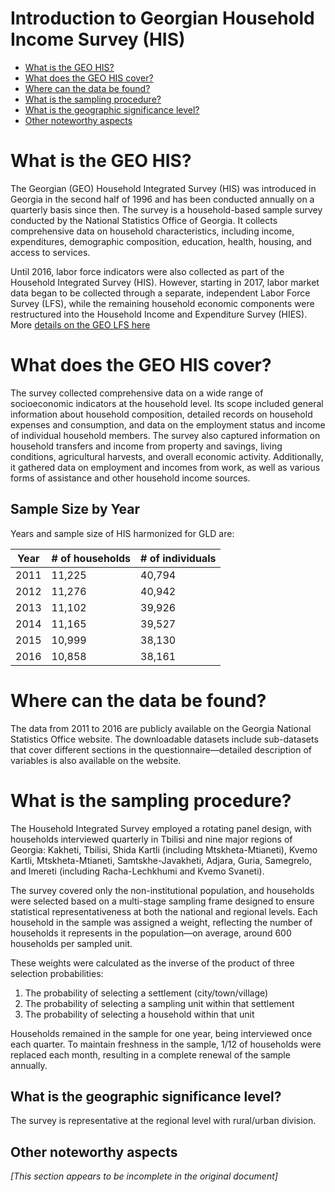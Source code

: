 # Introduction to Georgian Household Income Survey (HIS)

- [What is the GEO HIS?](#what-is-the-geo-his)
- [What does the GEO HIS cover?](#what-does-the-geo-his-cover)
- [Where can the data be found?](#where-can-the-data-be-found)
- [What is the sampling procedure?](#what-is-the-sampling-procedure)
- [What is the geographic significance level?](#what-is-the-geographic-significance-level)
- [Other noteworthy aspects](#other-noteworthy-aspects)

# What is the GEO HIS?

The Georgian (GEO) Household Integrated Survey (HIS) was introduced in Georgia in the second half of 1996 and has been conducted annually on a quarterly basis since then. The survey is a household-based sample survey conducted by the National Statistics Office of Georgia. It collects comprehensive data on household characteristics, including income, expenditures, demographic composition, education, health, housing, and access to services.

Until 2016, labor force indicators were also collected as part of the Household Integrated Survey (HIS). However, starting in 2017, labor market data began to be collected through a separate, independent Labor Force Survey (LFS), while the remaining household economic components were restructured into the Household Income and Expenditure Survey (HIES). More [details on the GEO LFS here](https://github.com/worldbank/gld/blob/main/Support/B%20-%20Country%20Survey%20Details/GEO/LFS/1.%20Introduction%20to%20Georgian%20LFS.md)

# What does the GEO HIS cover?

The survey collected comprehensive data on a wide range of socioeconomic indicators at the household level. Its scope included general information about household composition, detailed records on household expenses and consumption, and data on the employment status and income of individual household members. The survey also captured information on household transfers and income from property and savings, living conditions, agricultural harvests, and overall economic activity. Additionally, it gathered data on employment and incomes from work, as well as various forms of assistance and other household income sources.

## Sample Size by Year

Years and sample size of HIS harmonized for GLD are:

| Year | # of households | # of individuals |
|------|----------------|------------------|
| 2011 | 11,225         | 40,794           |
| 2012 | 11,276         | 40,942           |
| 2013 | 11,102         | 39,926           |
| 2014 | 11,165         | 39,527           |
| 2015 | 10,999         | 38,130           |
| 2016 | 10,858         | 38,161           |

# Where can the data be found?

The data from 2011 to 2016 are publicly available on the Georgia National Statistics Office website. The downloadable datasets include sub-datasets that cover different sections in the questionnaire—detailed description of variables is also available on the website.

# What is the sampling procedure?

The Household Integrated Survey employed a rotating panel design, with households interviewed quarterly in Tbilisi and nine major regions of Georgia: Kakheti, Tbilisi, Shida Kartli (including Mtskheta-Mtianeti), Kvemo Kartli, Mtskheta-Mtianeti, Samtskhe-Javakheti, Adjara, Guria, Samegrelo, and Imereti (including Racha-Lechkhumi and Kvemo Svaneti).

The survey covered only the non-institutional population, and households were selected based on a multi-stage sampling frame designed to ensure statistical representativeness at both the national and regional levels. Each household in the sample was assigned a weight, reflecting the number of households it represents in the population—on average, around 600 households per sampled unit.

These weights were calculated as the inverse of the product of three selection probabilities: 

1. The probability of selecting a settlement (city/town/village)
2. The probability of selecting a sampling unit within that settlement  
3. The probability of selecting a household within that unit

Households remained in the sample for one year, being interviewed once each quarter. To maintain freshness in the sample, 1/12 of households were replaced each month, resulting in a complete renewal of the sample annually.

## What is the geographic significance level?

The survey is representative at the regional level with rural/urban division.

## Other noteworthy aspects

*[This section appears to be incomplete in the original document]*
